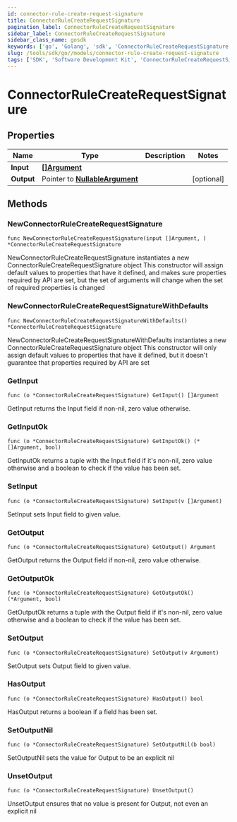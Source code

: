 ```yaml
---
id: connector-rule-create-request-signature
title: ConnectorRuleCreateRequestSignature
pagination_label: ConnectorRuleCreateRequestSignature
sidebar_label: ConnectorRuleCreateRequestSignature
sidebar_class_name: gosdk
keywords: ['go', 'Golang', 'sdk', 'ConnectorRuleCreateRequestSignature', 'ConnectorRuleCreateRequestSignature'] 
slug: /tools/sdk/go//models/connector-rule-create-request-signature
tags: ['SDK', 'Software Development Kit', 'ConnectorRuleCreateRequestSignature', 'ConnectorRuleCreateRequestSignature']
---
```


# ConnectorRuleCreateRequestSignature

## Properties

Name | Type | Description | Notes
------------ | ------------- | ------------- | -------------
**Input** | [**[]Argument**](argument) |  | 
**Output** | Pointer to [**NullableArgument**](argument) |  | [optional] 

## Methods

### NewConnectorRuleCreateRequestSignature

`func NewConnectorRuleCreateRequestSignature(input []Argument, ) *ConnectorRuleCreateRequestSignature`

NewConnectorRuleCreateRequestSignature instantiates a new ConnectorRuleCreateRequestSignature object
This constructor will assign default values to properties that have it defined,
and makes sure properties required by API are set, but the set of arguments
will change when the set of required properties is changed

### NewConnectorRuleCreateRequestSignatureWithDefaults

`func NewConnectorRuleCreateRequestSignatureWithDefaults() *ConnectorRuleCreateRequestSignature`

NewConnectorRuleCreateRequestSignatureWithDefaults instantiates a new ConnectorRuleCreateRequestSignature object
This constructor will only assign default values to properties that have it defined,
but it doesn't guarantee that properties required by API are set

### GetInput

`func (o *ConnectorRuleCreateRequestSignature) GetInput() []Argument`

GetInput returns the Input field if non-nil, zero value otherwise.

### GetInputOk

`func (o *ConnectorRuleCreateRequestSignature) GetInputOk() (*[]Argument, bool)`

GetInputOk returns a tuple with the Input field if it's non-nil, zero value otherwise
and a boolean to check if the value has been set.

### SetInput

`func (o *ConnectorRuleCreateRequestSignature) SetInput(v []Argument)`

SetInput sets Input field to given value.


### GetOutput

`func (o *ConnectorRuleCreateRequestSignature) GetOutput() Argument`

GetOutput returns the Output field if non-nil, zero value otherwise.

### GetOutputOk

`func (o *ConnectorRuleCreateRequestSignature) GetOutputOk() (*Argument, bool)`

GetOutputOk returns a tuple with the Output field if it's non-nil, zero value otherwise
and a boolean to check if the value has been set.

### SetOutput

`func (o *ConnectorRuleCreateRequestSignature) SetOutput(v Argument)`

SetOutput sets Output field to given value.

### HasOutput

`func (o *ConnectorRuleCreateRequestSignature) HasOutput() bool`

HasOutput returns a boolean if a field has been set.

### SetOutputNil

`func (o *ConnectorRuleCreateRequestSignature) SetOutputNil(b bool)`

 SetOutputNil sets the value for Output to be an explicit nil

### UnsetOutput
`func (o *ConnectorRuleCreateRequestSignature) UnsetOutput()`

UnsetOutput ensures that no value is present for Output, not even an explicit nil

